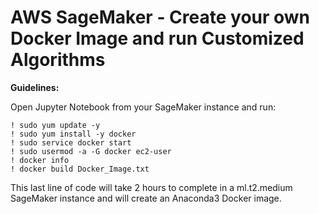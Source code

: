 # AWS SageMaker - Create your own Docker Image and run Customized Algorithms

<b>Guidelines:</b>  

Open Jupyter Notebook from your SageMaker instance and run:

```
! sudo yum update -y
! sudo yum install -y docker
! sudo service docker start
! sudo usermod -a -G docker ec2-user
! docker info
! docker build Docker_Image.txt
```  

This last line of code will take 2 hours to complete in a ml.t2.medium SageMaker instance and will create an Anaconda3 Docker image.  


